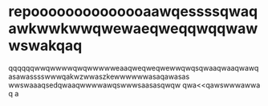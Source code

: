 # repoooooooooooooaawqessssqwaqawkwwkwwqwewaeqweqqwqqwawwswakqaq
qqqqqqwwqwwwwqwqwwwwweaaqweqweqwewwqwqsqwaaqwaaqwawqasawasssswwwqakwzwwaszkewwwwwwasaqawasas
wwswaaaqsedqwaaqwwwwawqswwwsaasasqwqw
qwa<<qawswwwawwa
q
a
